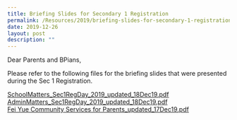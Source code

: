 ```yaml
---
title: Briefing Slides for Secondary 1 Registration
permalink: /Resources/2019/briefing-slides-for-secondary-1-registration
date: 2019-12-26
layout: post
description: ""
---
```

  
Dear Parents and BPians,  
  
Please refer to the following files for the briefing slides that were presented during the Sec 1 Registration.  
  
[SchoolMatters\_Sec1RegDay\_2019\_updated\_18Dec19.pdf](https://www-bpghs-moe-edu-sg-admin.cwp.sg/qql/slot/u148/BPGHS%202019/Announcements%20&%20Updates/2019/SchoolMatters_Sec1RegDay_2019_updated_18Dec19.pdf)   
[AdminMatters\_Sec1RegDay\_2019\_updated\_18Dec19.pdf](https://www-bpghs-moe-edu-sg-admin.cwp.sg/qql/slot/u148/BPGHS%202019/Announcements%20&%20Updates/2019/AdminMatters_Sec1RegDay_2019_updated_18Dec19.pdf)   
[Fei Yue Community Services for Parents\_updated\_17Dec19.pdf](https://www-bpghs-moe-edu-sg-admin.cwp.sg/qql/slot/u148/BPGHS%202019/Announcements%20&%20Updates/2019/Fei%20Yue%20Community%20Services%20%20for%20Parents_updated_17Dec19.pdf)